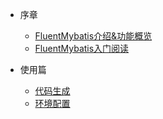 * 序章
    * [FluentMybatis介绍&功能概览](foreword/mall_foreword_01.md)
    * [FluentMybatis入门阅读](foreword/mall_foreword_02.md)

* 使用篇
    * [代码生成](architect/mall_arch_01.md)
    * [环境配置](architect/mall_arch_02.md)